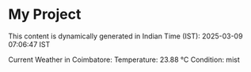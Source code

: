# My Project

This content is dynamically generated in Indian Time (IST): 2025-03-09 07:06:47 IST


Current Weather in Coimbatore:
Temperature: 23.88 °C
Condition: mist
